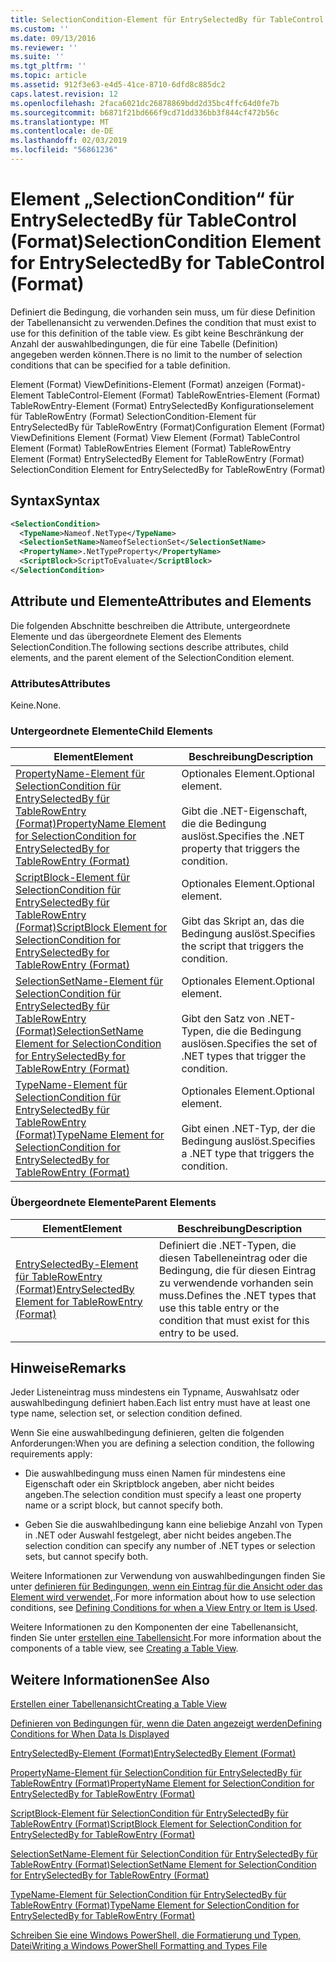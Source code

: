 ```yaml
---
title: SelectionCondition-Element für EntrySelectedBy für TableControl (Format) | Microsoft-Dokumentation
ms.custom: ''
ms.date: 09/13/2016
ms.reviewer: ''
ms.suite: ''
ms.tgt_pltfrm: ''
ms.topic: article
ms.assetid: 912f3e63-e4d5-41ce-8710-6dfd8c885dc2
caps.latest.revision: 12
ms.openlocfilehash: 2faca6021dc26878869bdd2d35bc4ffc64d0fe7b
ms.sourcegitcommit: b6871f21bd666f9cd71dd336bb3f844cf472b56c
ms.translationtype: MT
ms.contentlocale: de-DE
ms.lasthandoff: 02/03/2019
ms.locfileid: "56861236"
---
```

# <a name="selectioncondition-element-for-entryselectedby-for-tablecontrol-format"></a><span data-ttu-id="15f5f-102">Element „SelectionCondition“ für EntrySelectedBy für TableControl (Format)</span><span class="sxs-lookup"><span data-stu-id="15f5f-102">SelectionCondition Element for EntrySelectedBy for TableControl (Format)</span></span>

<span data-ttu-id="15f5f-103">Definiert die Bedingung, die vorhanden sein muss, um für diese Definition der Tabellenansicht zu verwenden.</span><span class="sxs-lookup"><span data-stu-id="15f5f-103">Defines the condition that must exist to use for this definition of the table view.</span></span> <span data-ttu-id="15f5f-104">Es gibt keine Beschränkung der Anzahl der auswahlbedingungen, die für eine Tabelle (Definition) angegeben werden können.</span><span class="sxs-lookup"><span data-stu-id="15f5f-104">There is no limit to the number of selection conditions that can be specified for a table definition.</span></span>

<span data-ttu-id="15f5f-105">Element (Format) ViewDefinitions-Element (Format) anzeigen (Format)-Element TableControl-Element (Format) TableRowEntries-Element (Format) TableRowEntry-Element (Format) EntrySelectedBy Konfigurationselement für TableRowEntry (Format) SelectionCondition-Element für EntrySelectedBy für TableRowEntry (Format)</span><span class="sxs-lookup"><span data-stu-id="15f5f-105">Configuration Element (Format) ViewDefinitions Element (Format) View Element (Format) TableControl Element (Format) TableRowEntries Element (Format) TableRowEntry Element (Format) EntrySelectedBy Element for TableRowEntry (Format) SelectionCondition Element for EntrySelectedBy for TableRowEntry (Format)</span></span>

## <a name="syntax"></a><span data-ttu-id="15f5f-106">Syntax</span><span class="sxs-lookup"><span data-stu-id="15f5f-106">Syntax</span></span>

```xml
<SelectionCondition>
  <TypeName>Nameof.NetType</TypeName>
  <SelectionSetName>NameofSelectionSet</SelectionSetName>
  <PropertyName>.NetTypeProperty</PropertyName>
  <ScriptBlock>ScriptToEvaluate</ScriptBlock>
</SelectionCondition>
```

## <a name="attributes-and-elements"></a><span data-ttu-id="15f5f-107">Attribute und Elemente</span><span class="sxs-lookup"><span data-stu-id="15f5f-107">Attributes and Elements</span></span>

<span data-ttu-id="15f5f-108">Die folgenden Abschnitte beschreiben die Attribute, untergeordnete Elemente und das übergeordnete Element des Elements SelectionCondition.</span><span class="sxs-lookup"><span data-stu-id="15f5f-108">The following sections describe attributes, child elements, and the parent element of the SelectionCondition element.</span></span>

### <a name="attributes"></a><span data-ttu-id="15f5f-109">Attributes</span><span class="sxs-lookup"><span data-stu-id="15f5f-109">Attributes</span></span>

<span data-ttu-id="15f5f-110">Keine.</span><span class="sxs-lookup"><span data-stu-id="15f5f-110">None.</span></span>

### <a name="child-elements"></a><span data-ttu-id="15f5f-111">Untergeordnete Elemente</span><span class="sxs-lookup"><span data-stu-id="15f5f-111">Child Elements</span></span>

|<span data-ttu-id="15f5f-112">Element</span><span class="sxs-lookup"><span data-stu-id="15f5f-112">Element</span></span>|<span data-ttu-id="15f5f-113">Beschreibung</span><span class="sxs-lookup"><span data-stu-id="15f5f-113">Description</span></span>|
|-------------|-----------------|
|[<span data-ttu-id="15f5f-114">PropertyName-Element für SelectionCondition für EntrySelectedBy für TableRowEntry (Format)</span><span class="sxs-lookup"><span data-stu-id="15f5f-114">PropertyName Element for SelectionCondition for EntrySelectedBy for TableRowEntry (Format)</span></span>](./propertyname-element-for-selectioncondition-for-entryselectedby-for-tablerowentry-format.md)|<span data-ttu-id="15f5f-115">Optionales Element.</span><span class="sxs-lookup"><span data-stu-id="15f5f-115">Optional element.</span></span><br /><br /> <span data-ttu-id="15f5f-116">Gibt die .NET-Eigenschaft, die die Bedingung auslöst.</span><span class="sxs-lookup"><span data-stu-id="15f5f-116">Specifies the .NET property that triggers the condition.</span></span>|
|[<span data-ttu-id="15f5f-117">ScriptBlock-Element für SelectionCondition für EntrySelectedBy für TableRowEntry (Format)</span><span class="sxs-lookup"><span data-stu-id="15f5f-117">ScriptBlock Element for SelectionCondition for EntrySelectedBy for TableRowEntry (Format)</span></span>](./scriptblock-element-for-selectioncondition-for-entryselectedby-for-tablecontrol-format.md)|<span data-ttu-id="15f5f-118">Optionales Element.</span><span class="sxs-lookup"><span data-stu-id="15f5f-118">Optional element.</span></span><br /><br /> <span data-ttu-id="15f5f-119">Gibt das Skript an, das die Bedingung auslöst.</span><span class="sxs-lookup"><span data-stu-id="15f5f-119">Specifies the script that triggers the condition.</span></span>|
|[<span data-ttu-id="15f5f-120">SelectionSetName-Element für SelectionCondition für EntrySelectedBy für TableRowEntry (Format)</span><span class="sxs-lookup"><span data-stu-id="15f5f-120">SelectionSetName Element for SelectionCondition for EntrySelectedBy for TableRowEntry (Format)</span></span>](./selectionsetname-element-for-selectioncondition-for-entryselectedby-for-tablecontrol-format.md)|<span data-ttu-id="15f5f-121">Optionales Element.</span><span class="sxs-lookup"><span data-stu-id="15f5f-121">Optional element.</span></span><br /><br /> <span data-ttu-id="15f5f-122">Gibt den Satz von .NET-Typen, die die Bedingung auslösen.</span><span class="sxs-lookup"><span data-stu-id="15f5f-122">Specifies the set of .NET types that trigger the condition.</span></span>|
|[<span data-ttu-id="15f5f-123">TypeName-Element für SelectionCondition für EntrySelectedBy für TableRowEntry (Format)</span><span class="sxs-lookup"><span data-stu-id="15f5f-123">TypeName Element for SelectionCondition for EntrySelectedBy for TableRowEntry (Format)</span></span>](./typename-element-for-selectioncondition-for-entryselectedby-for-tablecontrol-format.md)|<span data-ttu-id="15f5f-124">Optionales Element.</span><span class="sxs-lookup"><span data-stu-id="15f5f-124">Optional element.</span></span><br /><br /> <span data-ttu-id="15f5f-125">Gibt einen .NET-Typ, der die Bedingung auslöst.</span><span class="sxs-lookup"><span data-stu-id="15f5f-125">Specifies a .NET type that triggers the condition.</span></span>|

### <a name="parent-elements"></a><span data-ttu-id="15f5f-126">Übergeordnete Elemente</span><span class="sxs-lookup"><span data-stu-id="15f5f-126">Parent Elements</span></span>

|<span data-ttu-id="15f5f-127">Element</span><span class="sxs-lookup"><span data-stu-id="15f5f-127">Element</span></span>|<span data-ttu-id="15f5f-128">Beschreibung</span><span class="sxs-lookup"><span data-stu-id="15f5f-128">Description</span></span>|
|-------------|-----------------|
|[<span data-ttu-id="15f5f-129">EntrySelectedBy-Element für TableRowEntry (Format)</span><span class="sxs-lookup"><span data-stu-id="15f5f-129">EntrySelectedBy Element for TableRowEntry (Format)</span></span>](./entryselectedby-element-for-tablerowentry-for-tablecontrol-format.md)|<span data-ttu-id="15f5f-130">Definiert die .NET-Typen, die diesen Tabelleneintrag oder die Bedingung, die für diesen Eintrag zu verwendende vorhanden sein muss.</span><span class="sxs-lookup"><span data-stu-id="15f5f-130">Defines the .NET types that use this table entry or the condition that must exist for this entry to be used.</span></span>|

## <a name="remarks"></a><span data-ttu-id="15f5f-131">Hinweise</span><span class="sxs-lookup"><span data-stu-id="15f5f-131">Remarks</span></span>

<span data-ttu-id="15f5f-132">Jeder Listeneintrag muss mindestens ein Typname, Auswahlsatz oder auswahlbedingung definiert haben.</span><span class="sxs-lookup"><span data-stu-id="15f5f-132">Each list entry must have at least one type name, selection set, or selection condition defined.</span></span>

<span data-ttu-id="15f5f-133">Wenn Sie eine auswahlbedingung definieren, gelten die folgenden Anforderungen:</span><span class="sxs-lookup"><span data-stu-id="15f5f-133">When you are defining a selection condition, the following requirements apply:</span></span>

- <span data-ttu-id="15f5f-134">Die auswahlbedingung muss einen Namen für mindestens eine Eigenschaft oder ein Skriptblock angeben, aber nicht beides angeben.</span><span class="sxs-lookup"><span data-stu-id="15f5f-134">The selection condition must specify a least one property name or a script block, but cannot specify both.</span></span>

- <span data-ttu-id="15f5f-135">Geben Sie die auswahlbedingung kann eine beliebige Anzahl von Typen in .NET oder Auswahl festgelegt, aber nicht beides angeben.</span><span class="sxs-lookup"><span data-stu-id="15f5f-135">The selection condition can specify any number of .NET types or selection sets, but cannot specify both.</span></span>

<span data-ttu-id="15f5f-136">Weitere Informationen zur Verwendung von auswahlbedingungen finden Sie unter [definieren für Bedingungen, wenn ein Eintrag für die Ansicht oder das Element wird verwendet,](./defining-conditions-for-displaying-data.md).</span><span class="sxs-lookup"><span data-stu-id="15f5f-136">For more information about how to use selection conditions, see [Defining Conditions for when a View Entry or Item is Used](./defining-conditions-for-displaying-data.md).</span></span>

<span data-ttu-id="15f5f-137">Weitere Informationen zu den Komponenten der eine Tabellenansicht, finden Sie unter [erstellen eine Tabellensicht](./creating-a-table-view.md).</span><span class="sxs-lookup"><span data-stu-id="15f5f-137">For more information about the components of a table view, see [Creating a Table View](./creating-a-table-view.md).</span></span>

## <a name="see-also"></a><span data-ttu-id="15f5f-138">Weitere Informationen</span><span class="sxs-lookup"><span data-stu-id="15f5f-138">See Also</span></span>

[<span data-ttu-id="15f5f-139">Erstellen einer Tabellenansicht</span><span class="sxs-lookup"><span data-stu-id="15f5f-139">Creating a Table View</span></span>](./creating-a-table-view.md)

[<span data-ttu-id="15f5f-140">Definieren von Bedingungen für, wenn die Daten angezeigt werden</span><span class="sxs-lookup"><span data-stu-id="15f5f-140">Defining Conditions for When Data Is Displayed</span></span>](./defining-conditions-for-displaying-data.md)

[<span data-ttu-id="15f5f-141">EntrySelectedBy-Element (Format)</span><span class="sxs-lookup"><span data-stu-id="15f5f-141">EntrySelectedBy Element (Format)</span></span>](./entryselectedby-element-for-tablerowentry-for-tablecontrol-format.md)

[<span data-ttu-id="15f5f-142">PropertyName-Element für SelectionCondition für EntrySelectedBy für TableRowEntry (Format)</span><span class="sxs-lookup"><span data-stu-id="15f5f-142">PropertyName Element for SelectionCondition for EntrySelectedBy for TableRowEntry (Format)</span></span>](./propertyname-element-for-selectioncondition-for-entryselectedby-for-tablerowentry-format.md)

[<span data-ttu-id="15f5f-143">ScriptBlock-Element für SelectionCondition für EntrySelectedBy für TableRowEntry (Format)</span><span class="sxs-lookup"><span data-stu-id="15f5f-143">ScriptBlock Element for SelectionCondition for EntrySelectedBy for TableRowEntry (Format)</span></span>](./scriptblock-element-for-selectioncondition-for-entryselectedby-for-tablecontrol-format.md)

[<span data-ttu-id="15f5f-144">SelectionSetName-Element für SelectionCondition für EntrySelectedBy für TableRowEntry (Format)</span><span class="sxs-lookup"><span data-stu-id="15f5f-144">SelectionSetName Element for SelectionCondition for EntrySelectedBy for TableRowEntry (Format)</span></span>](./selectionsetname-element-for-selectioncondition-for-entryselectedby-for-tablecontrol-format.md)

[<span data-ttu-id="15f5f-145">TypeName-Element für SelectionCondition für EntrySelectedBy für TableRowEntry (Format)</span><span class="sxs-lookup"><span data-stu-id="15f5f-145">TypeName Element for SelectionCondition for EntrySelectedBy for TableRowEntry (Format)</span></span>](./typename-element-for-selectioncondition-for-entryselectedby-for-tablecontrol-format.md)

[<span data-ttu-id="15f5f-146">Schreiben Sie eine Windows PowerShell, die Formatierung und Typen, Datei</span><span class="sxs-lookup"><span data-stu-id="15f5f-146">Writing a Windows PowerShell Formatting and Types File</span></span>](./writing-a-powershell-formatting-file.md)
